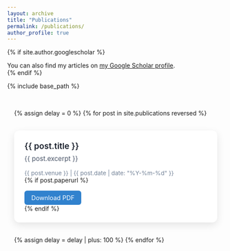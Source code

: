 ```yaml
---
layout: archive
title: "Publications"
permalink: /publications/
author_profile: true
---
```


{% if site.author.googlescholar %}
  <div class="wordwrap">
    You can also find my articles on <a href="{{site.author.googlescholar}}">my Google Scholar profile</a>.
  </div>
{% endif %}

{% include base_path %}

<!-- Include AOS library for scroll animations -->
<link rel="stylesheet" href="https://cdn.jsdelivr.net/npm/aos@2.3.4/dist/aos.css">
<script src="https://cdn.jsdelivr.net/npm/aos@2.3.4/dist/aos.js"></script>

<style>
  .publications-container {
    display: grid;
    grid-template-columns: repeat(auto-fit, minmax(300px, 1fr));
    gap: 2rem;
    padding: 2rem 1rem;
  }
  .publication-card {
    background: #fff;
    border-radius: 12px;
    box-shadow: 0 6px 18px rgba(0,0,0,0.1);
    padding: 1.5rem;
    transition: transform 0.3s ease, box-shadow 0.3s ease;
    display: flex;
    flex-direction: column;
    justify-content: space-between;
  }
  .publication-card:hover {
    transform: translateY(-5px) scale(1.02);
    box-shadow: 0 12px 24px rgba(0,0,0,0.15);
  }
  .publication-title {
    font-size: 1.2rem;
    font-weight: 600;
    color: #1a202c;
    text-decoration: none;
    margin-bottom: 0.5rem;
  }
  .publication-title:hover {
    color: #3182ce;
  }
  .publication-excerpt {
    font-size: 0.95rem;
    color: #4a5568;
    margin-bottom: 1rem;
  }
  .publication-meta {
    font-size: 0.85rem;
    color: #718096;
  }
  .download-btn {
    margin-top: 1rem;
    align-self: flex-start;
    background: #3182ce;
    color: #fff;
    padding: 0.5rem 1rem;
    border-radius: 6px;
    text-decoration: none;
    font-size: 0.9rem;
    transition: background 0.3s ease;
  }
  .download-btn:hover {
    background: #2b6cb0;
  }
</style>

<div class="publications-container">
  {% assign delay = 0 %}
  {% for post in site.publications reversed %}
    <div class="publication-card" data-aos="fade-up" data-aos-duration="800" data-aos-delay="{{ delay }}">
      <a class="publication-title" href="{{ post.paperurl }}" target="_blank">{{ post.title }}</a>
      <div class="publication-excerpt">{{ post.excerpt }}</div>
      <div class="publication-meta">{{ post.venue }} | {{ post.date | date: "%Y-%m-%d" }}</div>
      {% if post.paperurl %}
        <a class="download-btn" href="{{ post.paperurl }}" target="_blank">Download PDF</a>
      {% endif %}
    </div>
    {% assign delay = delay | plus: 100 %}
  {% endfor %}
</div>

<script>
  AOS.init({
    once: true,
    offset: 100
  });
</script>
